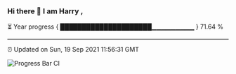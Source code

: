 ### Hi there 👋 I am Harry , 

⏳ Year progress { █████████████████████▁▁▁▁▁▁▁▁▁ } 71.64 %

---

⏰ Updated on Sun, 19 Sep 2021 11:56:31 GMT

![Progress Bar CI](https://github.com/duykhang68/duykhang68/workflows/Progress%20Bar%20CI/badge.svg)
